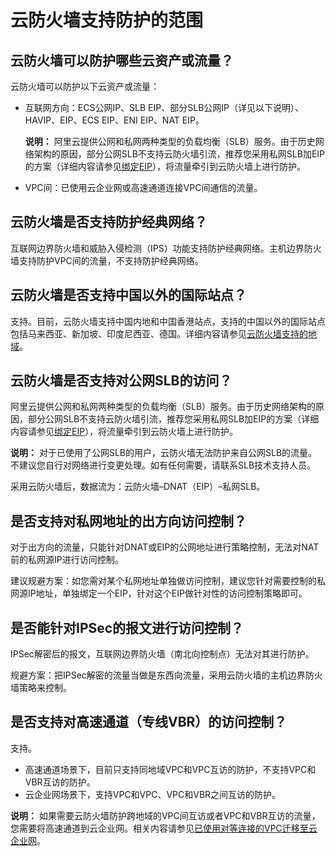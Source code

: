 # 云防火墙支持防护的范围

## 云防火墙可以防护哪些云资产或流量？

云防火墙可以防护以下云资产或流量：

-   互联网方向：ECS公网IP、SLB EIP、部分SLB公网IP（详见以下说明）、HAVIP、EIP、ECS EIP、ENI EIP、NAT EIP。

    **说明：** 阿里云提供公网和私网两种类型的负载均衡（SLB）服务。由于历史网络架构的原因，部分公网SLB不支持云防火墙引流，推荐您采用私网SLB加EIP的方案（详细内容请参见[绑定EIP](/intl.zh-CN/用户指南/实例/绑定EIP.md)），将流量牵引到云防火墙上进行防护。

-   VPC间：已使用云企业网或高速通道连接VPC间通信的流量。

## 云防火墙是否支持防护经典网络？

互联网边界防火墙和威胁入侵检测（IPS）功能支持防护经典网络。主机边界防火墙支持防护VPC间的流量，不支持防护经典网络。

## 云防火墙是否支持中国以外的国际站点？

支持。目前，云防火墙支持中国内地和中国香港站点，支持的中国以外的国际站点包括马来西亚、新加坡、印度尼西亚、德国。详细内容请参见[云防火墙支持的地域]()。

## 云防火墙是否支持对公网SLB的访问？

阿里云提供公网和私网两种类型的负载均衡（SLB）服务。由于历史网络架构的原因，部分公网SLB不支持云防火墙引流，推荐您采用私网SLB加EIP的方案（详细内容请参见[绑定EIP](/intl.zh-CN/用户指南/实例/绑定EIP.md)），将流量牵引到云防火墙上进行防护。

**说明：** 对于已使用了公网SLB的用户，云防火墙无法防护来自公网SLB的流量。不建议您自行对网络进行变更处理。如有任何需要，请联系SLB技术支持人员。

采用云防火墙后，数据流为：云防火墙–DNAT（EIP）–私网SLB。

## 是否支持对私网地址的出方向访问控制？

对于出方向的流量，只能针对DNAT或EIP的公网地址进行策略控制，无法对NAT前的私网源IP进行访问控制。

建议规避方案：如您需对某个私网地址单独做访问控制，建议您针对需要控制的私网源IP地址，单独绑定一个EIP，针对这个EIP做针对性的访问控制策略即可。

## 是否能针对IPSec的报文进行访问控制？

IPSec解密后的报文，互联网边界防火墙（南北向控制点）无法对其进行防护。

规避方案：把IPSec解密的流量当做是东西向流量，采用云防火墙的主机边界防火墙策略来控制。

## 是否支持对高速通道（专线VBR）的访问控制？

支持。

-   高速通道场景下，目前只支持同地域VPC和VPC互访的防护，不支持VPC和VBR互访的防护。
-   云企业网场景下，支持VPC和VPC、VPC和VBR之间互访的防护。

**说明：** 如果需要云防火墙防护跨地域的VPC间互访或者VPC和VBR互访的流量，您需要将高速通道到云企业网。相关内容请参见[已使用对等连接的VPC迁移至云企业网]()。

